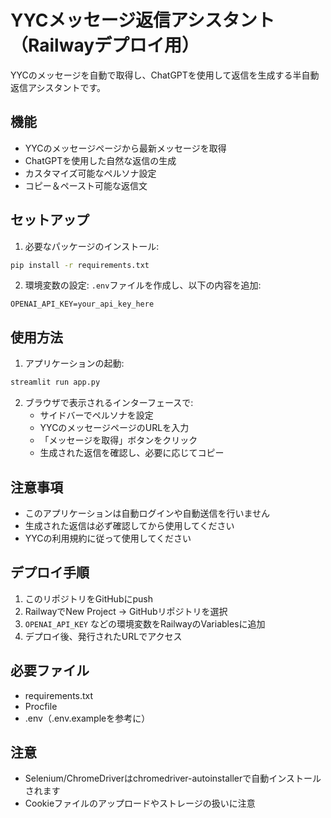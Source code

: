 # YYCメッセージ返信アシスタント（Railwayデプロイ用）

YYCのメッセージを自動で取得し、ChatGPTを使用して返信を生成する半自動返信アシスタントです。

## 機能

- YYCのメッセージページから最新メッセージを取得
- ChatGPTを使用した自然な返信の生成
- カスタマイズ可能なペルソナ設定
- コピー＆ペースト可能な返信文

## セットアップ

1. 必要なパッケージのインストール:
```bash
pip install -r requirements.txt
```

2. 環境変数の設定:
`.env`ファイルを作成し、以下の内容を追加:
```
OPENAI_API_KEY=your_api_key_here
```

## 使用方法

1. アプリケーションの起動:
```bash
streamlit run app.py
```

2. ブラウザで表示されるインターフェースで:
   - サイドバーでペルソナを設定
   - YYCのメッセージページのURLを入力
   - 「メッセージを取得」ボタンをクリック
   - 生成された返信を確認し、必要に応じてコピー

## 注意事項

- このアプリケーションは自動ログインや自動送信を行いません
- 生成された返信は必ず確認してから使用してください
- YYCの利用規約に従って使用してください

## デプロイ手順

1. このリポジトリをGitHubにpush
2. RailwayでNew Project → GitHubリポジトリを選択
3. `OPENAI_API_KEY` などの環境変数をRailwayのVariablesに追加
4. デプロイ後、発行されたURLでアクセス

## 必要ファイル
- requirements.txt
- Procfile
- .env（.env.exampleを参考に）

## 注意
- Selenium/ChromeDriverはchromedriver-autoinstallerで自動インストールされます
- Cookieファイルのアップロードやストレージの扱いに注意 
